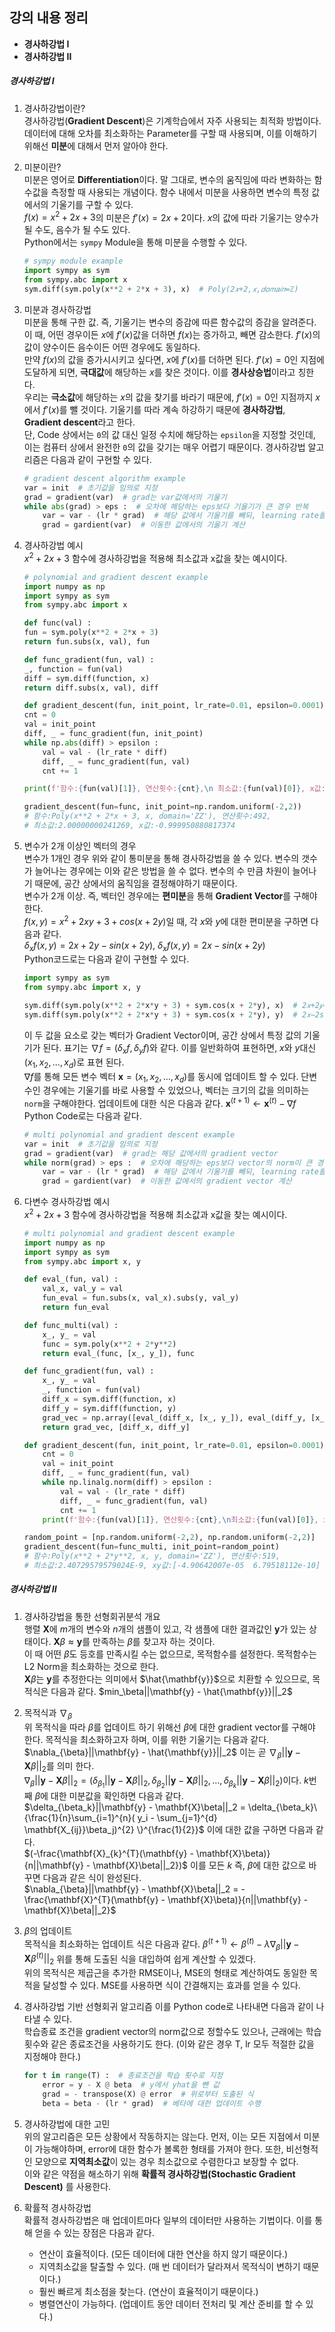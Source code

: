 ## 강의 내용 정리

-   **경사하강법 I**
-   **경사하강법 II**

##### 경사하강법 I

1.  경사하강법이란?  
    경사하강법(**Gradient Descent**)은 기계학습에서 자주 사용되는 최적화 방법이다. 데이터에 대해 오차를 최소화하는 Parameter를 구할 때 사용되며, 이를 이해하기 위해선 **미분**에 대해서 먼저 알아야 한다.  

2.  미분이란?  
    미분은 영어로 **Differentiation**이다. 말 그대로, 변수의 움직임에 따라 변화하는 함수값을 측정할 때 사용되는 개념이다. 함수 내에서 미분을 사용하면 변수의 특정 값에서의 기울기를 구할 수 있다.  
    $f(x) = x^2 + 2x + 3$의 미분은 $f'(x) = 2x + 2$이다. $x$의 값에 따라 기울기는 양수가 될 수도, 음수가 될 수도 있다.  
    Python에서는 `sympy` Module을 통해 미분을 수행할 수 있다.
    ``` python
    # sympy module example
    import sympy as sym
    from sympy.abc import x
    sym.diff(sym.poly(x**2 + 2*x + 3), x)  # Poly(2𝑥+2,𝑥,𝑑𝑜𝑚𝑎𝑖𝑛=ℤ)
    ```

3.  미분과 경사하강법  
    미분을 통해 구한 값. 즉, 기울기는 변수의 증감에 따른 함수값의 증감을 알려준다. 이 때, 어떤 경우이든 $x$에 $f'(x)$값을 더하면 $f(x)$는 증가하고, 빼면 감소한다. $f'(x)$의 값이 양수이든 음수이든 어떤 경우에도 동일하다.  
    만약 $f(x)$의 값을 증가시시키고 싶다면, $x$에 $f'(x)$를 더하면 된다. $f'(x) = 0$인 지점에 도달하게 되면, **극대값**에 해당하는 $x$를 찾은 것이다. 이를 **경사상승법**이라고 칭한다.  
    우리는 **극소값**에 해당하는 $x$의 값을 찾기를 바라기 때문에, $f'(x)=0$인 지점까지 $x$에서 $f'(x)$를 뺄 것이다. 기울기를 따라 계속 하강하기 때문에 **경사하강법**, **Gradient descent**라고 한다.  
    단, Code 상에서는 `0`의 값 대신 일정 수치에 해당하는 `epsilon`을 지정할 것인데, 이는 컴퓨터 상에서 완전한 `0`의 값을 갖기는 매우 어렵기 때문이다. 경사하강법 알고리즘은 다음과 같이 구현할 수 있다.
    ``` python
    # gradient descent algorithm example
    var = init  # 초기값을 임의로 지정
    grad = gradient(var)  # grad는 var값에서의 기울기 
    while abs(grad) > eps :  # 오차에 해당하는 eps보다 기울기가 큰 경우 반복
        var = var - (lr * grad)  # 해당 값에서 기울기를 빼되, learning rate를 곱하여 계산
        grad = gardient(var)  # 이동한 값에서의 기울기 계산
    ```

4.  경사하강법 예시  
    $x^2 + 2x + 3$ 함수에 경사하강법을 적용해 최소값과 x값을 찾는 예시이다.
    ``` python
    # polynomial and gradient descent example
    import numpy as np
    import sympy as sym
    from sympy.abc import x

    def func(val) :
    fun = sym.poly(x**2 + 2*x + 3)
    return fun.subs(x, val), fun

    def func_gradient(fun, val) :
    _, function = fun(val)
    diff = sym.diff(function, x)
    return diff.subs(x, val), diff

    def gradient_descent(fun, init_point, lr_rate=0.01, epsilon=0.0001) :
    cnt = 0
    val = init_point
    diff, _ = func_gradient(fun, init_point)
    while np.abs(diff) > epsilon :
        val = val - (lr_rate * diff)
        diff, _ = func_gradient(fun, val)
        cnt += 1
    
    print(f'함수:{fun(val)[1]}, 연산횟수:{cnt},\n 최소값:{fun(val)[0]}, x값:{val}')

    gradient_descent(fun=func, init_point=np.random.uniform(-2,2))
    # 함수:Poly(x**2 + 2*x + 3, x, domain='ZZ'), 연산횟수:492, 
    # 최소값:2.00000000241269, x값:-0.999950880817374
    ```

5. 변수가 2개 이상인 벡터의 경우  
    변수가 1개인 경우 위와 같이 통미분을 통해 경사하강법을 쓸 수 있다. 변수의 갯수가 늘어나는 경우에는 이와 같은 방법을 쓸 수 없다. 변수의 수 만큼 차원이 늘어나기 때문에, 공간 상에서의 움직임을 결정해야하기 때문이다.  
    변수가 2개 이상. 즉, 벡터인 경우에는 **편미분**을 통해 **Gradient Vector**를 구해야한다.  
    $f(x,y) = x^2 + 2xy + 3 + cos(x+2y)$일 때, 각 $x$와 $y$에 대한 편미분을 구하면 다음과 같다.  
    $\delta_xf(x,y) = 2x + 2y - sin(x+2y)$, $\delta_xf(x,y) = 2x - sin(x+2y)$  
    Python코드로는 다음과 같이 구현할 수 있다.
    ``` python
    import sympy as sym
    from sympy.abc import x, y

    sym.diff(sym.poly(x**2 + 2*x*y + 3) + sym.cos(x + 2*y), x)  # 2𝑥+2𝑦−sin(𝑥+2𝑦)
    sym.diff(sym.poly(x**2 + 2*x*y + 3) + sym.cos(x + 2*y), y)  # 2𝑥−2sin(𝑥+2𝑦)
    ```
    이 두 값을 요소로 갖는 벡터가 Gradient Vector이며, 공간 상에서 특정 값의 기울기가 된다. 표기는 $\nabla{f} = (\delta_xf, \delta_yf)$와 같다. 이를 일반화하여 표현하면, $x$와 $y$대신 $(x_1, x_2, ..., x_d)$로 표현 된다.  
    $\nabla{f}$를 통해 모든 변수 벡터 $\mathbf{x}=(x_1, x_2, ..., x_d)$를 동시에 업데이트 할 수 있다. 단변수인 경우에는 기울기를 바로 사용할 수 있었으나, 벡터는 크기의 값을 의미하는 `norm`을 구해야한다. 업데이트에 대한 식은 다음과 같다. $\mathbf{x}^{(t+1)} \leftarrow \mathbf{x}^{(t)}-\nabla{f}$  
    Python Code로는 다음과 같다.  
    ``` python
    # multi polynomial and gradient descent example
    var = init  # 초기값을 임의로 지정
    grad = gradient(var)  # grad는 해당 값에서의 gradient vector
    while norm(grad) > eps :  # 오차에 해당하는 eps보다 vector의 norm이 큰 경우 반복
        var = var - (lr * grad)  # 해당 값에서 기울기를 빼되, learning rate를 곱하여 계산
        grad = gardient(var)  # 이동한 값에서의 gradient vector 계산
    ```

6.  다변수 경사하강법 예시  
    $x^2 + 2x + 3$ 함수에 경사하강법을 적용해 최소값과 x값을 찾는 예시이다.
    ``` python
    # multi polynomial and gradient descent example
    import numpy as np
    import sympy as sym
    from sympy.abc import x, y

    def eval_(fun, val) :
        val_x, val_y = val
        fun_eval = fun.subs(x, val_x).subs(y, val_y)
        return fun_eval

    def func_multi(val) :
        x_, y_ = val
        func = sym.poly(x**2 + 2*y**2)
        return eval_(func, [x_, y_]), func

    def func_gradient(fun, val) :
        x_, y_ = val
        _, function = fun(val)
        diff_x = sym.diff(function, x)
        diff_y = sym.diff(function, y)
        grad_vec = np.array([eval_(diff_x, [x_, y_]), eval_(diff_y, [x_, y_])], dtype=float)
        return grad_vec, [diff_x, diff_y]

    def gradient_descent(fun, init_point, lr_rate=0.01, epsilon=0.0001) :
        cnt = 0
        val = init_point
        diff, _ = func_gradient(fun, val)
        while np.linalg.norm(diff) > epsilon :
            val = val - (lr_rate * diff)
            diff, _ = func_gradient(fun, val)
            cnt += 1
        print(f'함수:{fun(val)[1]}, 연산횟수:{cnt},\n최소값:{fun(val)[0]}, xy값:{val}')
    
    random_point = [np.random.uniform(-2,2), np.random.uniform(-2,2)]
    gradient_descent(fun=func_multi, init_point=random_point)
    # 함수:Poly(x**2 + 2*y**2, x, y, domain='ZZ'), 연산횟수:519,
    # 최소값:2.40729579579024E-9, xy값:[-4.90642007e-05  6.79518112e-10]
    ```

##### 경사하강법 II

1.  경사하강법을 통한 선형회귀분석 개요  
    행렬 $\mathbf{X}$에 $m$개의 변수와 $n$개의 샘플이 있고, 각 샘플에 대한 결과값인 $\mathbf{y}$가 있는 상태이다. $\mathbf{X}\beta \approx \mathbf{y}$를 만족하는 $\beta$를 찾고자 하는 것이다.  
    이 때 어떤 $\beta$도 등호를 만족시킬 수는 없으므로, 목적함수를 설정한다. 목적함수는 L2 Norm을 최소화하는 것으로 한다.  
    $\mathbf{X}\beta$는 $\mathbf{y}$를 추정한다는 의미에서 $\hat{\mathbf{y}}$으로 치환할 수 있으므로, 목적식은 다음과 같다. $min_\beta||\mathbf{y} - \hat{\mathbf{y}}||_2$  

2.  목적식과 $\nabla_{\beta}$  
    위 목적식을 따라 $\beta$를 업데이트 하기 위해선 $\beta$에 대한 gradient vector를 구해야 한다. 목적식을 최소화하고자 하며, 이를 위한 기울기는 다음과 같다. $\nabla_{\beta}||\mathbf{y} - \hat{\mathbf{y}}||_2$ 이는 곧 $\nabla_{\beta}||\mathbf{y} - \mathbf{X}\beta||_2$를 의미 한다.  
    $\nabla_{\beta}||\mathbf{y} - \mathbf{X}\beta||_2=(\delta_{\beta_1}||\mathbf{y} - \mathbf{X}\beta||_2, \delta_{\beta_2}||\mathbf{y} - \mathbf{X}\beta||_2, ..., \delta_{\beta_k}||\mathbf{y} - \mathbf{X}\beta||_2)$이다. $k$번째 $\beta$에 대한 미분값을 확인하면 다음과 같다.  
    $\delta_{\beta_k}||\mathbf{y} - \mathbf{X}\beta||_2 = \delta_{\beta_k}\{\frac{1}{n}\sum_{i=1}^{n}( y_i - \sum_{j=1}^{d} \mathbf{X_{ij}}\beta_j)^{2} \}^{\frac{1}{2}}$ 이에 대한 값을 구하면 다음과 같다.  
    $(-\frac{\mathbf{X}_{k}^{T}(\mathbf{y} - \mathbf{X}\beta)}{n||\mathbf{y} - \mathbf{X}\beta||_2})$ 이를 모든 $k$ 즉, $\beta$에 대한 값으로 바꾸면 다음과 같은 식이 완성된다.  
    $\nabla_{\beta}||\mathbf{y} - \mathbf{X}\beta||_2 = -\frac{\mathbf{X}^{T}(\mathbf{y} - \mathbf{X}\beta)}{n||\mathbf{y} - \mathbf{X}\beta||_2}$


3.  $\beta$의 업데이트  
    목적식을 최소화하는 업데이트 식은 다음과 같다. $\beta^{(t+1)} \leftarrow \beta^{(t)} - \lambda\nabla_{\beta}||\mathbf{y} - \mathbf{X}\beta^{(t)}||_2$ 위를 통해 도출된 식을 대입하여 쉽게 계산할 수 있겠다.  
    위의 목적식은 제곱근을 추가한 RMSE이나, MSE의 형태로 계산하여도 동일한 목적을 달성할 수 있다. MSE를 사용하면 식이 간결해지는 효과를 얻을 수 있다.  

4.  경사하강법 기반 선형회귀 알고리즘
    이를 Python code로 나타내면 다음과 같이 나타낼 수 있다.  
    학습종료 조건을 gradient vector의 norm값으로 정할수도 있으나, 근래에는 학습 횟수와 같은 종료조건을 사용하기도 한다. (이와 같은 경우 T, lr 모두 적절한 값을 지정해야 한다.)
    ``` python
    for t in range(T) :  # 종료조건을 학습 횟수로 지정
        error = y - X @ beta  # y에서 yhat을 뺀 값
        grad = - transpose(X) @ error  # 위로부터 도출된 식
        beta = beta - (lr * grad)  # 베타에 대한 업데이트 수행
    ```

5.  경사하강법에 대한 고민  
    위의 알고리즘은 모든 상황에서 작동하지는 않는다. 먼저, 이는 모든 지점에서 미분이 가능해야하며, error에 대한 함수가 볼록한 형태를 가져야 한다. 또한, 비선형적인 모양으로 **지역최소값**이 있는 경우 최소값으로 수렴한다고 보장할 수 없다.  
    이와 같은 약점을 해소하기 위해 **확률적 경사하강법(Stochastic Gradient Descent)** 를 사용한다.

6.  확률적 경사하강법  
    확률적 경사하강법은 매 업데이트마다 일부의 데이터만 사용하는 기법이다. 이를 통해 얻을 수 있는 장점은 다음과 같다.  
    * 연산이 효율적이다. (모든 데이터에 대한 연산을 하지 않기 때문이다.)
    * 지역최소값을 탈출할 수 있다. (매 번 데이터가 달라져서 목적식이 변하기 때문이다.)
    * 훨씬 빠르게 최소점을 찾는다. (연산이 효율적이기 때문이다.)
    * 병렬연산이 가능하다. (업데이트 동안 데이터 전처리 및 계산 준비를 할 수 있다.)
